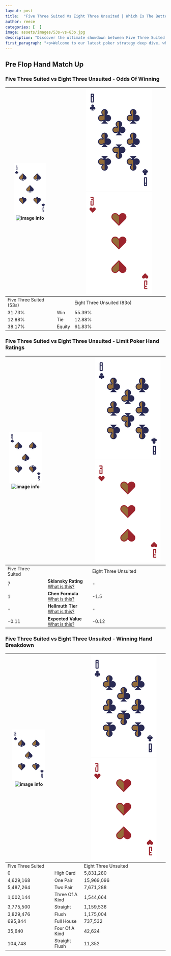 ```yaml
---
layout: post
title:  "Five Three Suited Vs Eight Three Unsuited | Which Is The Better Hand In Poker? A Complete Guide"
author: reece
categories: [  ]
image: assets/images/53s-vs-83o.jpg
description: "Discover the ultimate showdown between Five Three Suited and Eight Three Unsuited in poker! Uncover the odds, strategies, and scenarios where one hand triumphs over the other. Get ready to up your poker game with this thrilling analysis."
first_paragraph: "<p>Welcome to our latest poker strategy deep dive, where we're pitting two distinct hands against each other in a high-stakes showdown: Five Three Suited vs Eight Three Unsuited.</p><p>In the dynamic world of poker, every decision counts, and knowing which hand holds the upper hand is key to your success at the table.</p><p>In this article, we'll dissect these two hands, explore the scenarios where one dominates the other, and equip you with the knowledge to make strategic choices that can tip the odds in your favor.</p><p>Get ready to unravel the intriguing dynamics of these poker hands and elevate your game to new heights.</p>"
---
```




[comment]: # (sp0)

## Pre Flop Hand Match Up

<div class="table hand-ratings" markdown="1"> 



### Five Three Suited vs Eight Three Unsuited - Odds Of Winning


    
| ![image info](assets/images/hand1/5.png) ![image info](assets/images/hand1/3s.png) |  | ![image info](assets/images/hand2/8.png) ![image info](assets/images/hand2/3o.png) |
| -------- | -------- | -------- |
| Five Three Suited (53s) |  | Eight Three Unsuited (83o) |
| 31.73% | Win | 55.39% |
| 12.88% | Tie | 12.88% |
| 38.17% | Equity | 61.83% |




[comment]: # (sp1)



### Five Three Suited vs Eight Three Unsuited - Limit Poker Hand Ratings


    
| ![image info](assets/images/hand1/5.png) ![image info](assets/images/hand1/3s.png) |  | ![image info](assets/images/hand2/8.png) ![image info](assets/images/hand2/3o.png) |
| -------- | -------- | -------- |
| Five Three Suited |  | Eight Three Unsuited |
| 7 | **Sklansky Rating** [What is this?](/sklansky-rating-explained) | - |
| 1 | **Chen Formula** [What is this?](/chen-formula-explained) | -1.5 |
| - | **Hellmuth Tier** [What is this?](/Hellmuth-tier-explained) | - |
| -0.11 | **Expected Value** [What is this?](/expected-value-explained) | -0.12 |




[comment]: # (sp2)



### Five Three Suited vs Eight Three Unsuited - Winning Hand Breakdown


    
| ![image info](assets/images/hand1/5.png) ![image info](assets/images/hand1/3s.png) |  | ![image info](assets/images/hand2/8.png) ![image info](assets/images/hand2/3o.png) |
| -------- | -------- | -------- |
| Five Three Suited |  | Eight Three Unsuited |
| 0 | High Card | 5,831,280 |
| 4,629,168 | One Pair | 15,969,096 |
| 5,487,264 | Two Pair | 7,671,288 |
| 1,002,144 | Three Of A Kind | 1,544,664 |
| 3,775,500 | Straight | 1,159,536 |
| 3,829,476 | Flush | 1,175,004 |
| 695,844 | Full House | 737,532 |
| 35,640 | Four Of A Kind | 42,624 |
| 104,748 | Straight Flush | 11,352 |




[comment]: # (sp3)



</div>

[comment]: # (sp4)



[comment]: # (sp5)

